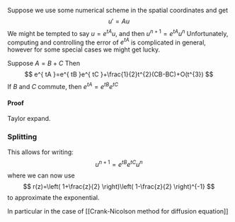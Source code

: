 Suppose we use some numerical scheme in the spatial coordinates and get
$$
u'=Au
$$
We might be tempted to say $u=e^{tA}u$, and then $u^{n+1}=e^{tA}u^{n}$
Unfortunately, computing and controlling the error of $e^{tA}$ is complicated in general, however for some special cases we might get lucky.

Suppose $A=B+C$
Then
$$
e^{ tA }=e^{ tB }e^{ tC }+\frac{1}{2}t^{2}(CB-BC)+O(t^{3})
$$
If $B$ and $C$ commute, then $e^{tA}=e^{tB}e^{ tC }$
#### Proof
Taylor expand.

### Splitting

This allows for writing:
$$
u^{n+1}=e^{tB}e^{tC}u^{n}
$$
where we can now use
$$
r(z)=\left( 1+\frac{z}{2} \right)\left( 1-\frac{z}{2} \right)^{-1}
$$
to approximate the exponential.

In particular in the case of [[Crank-Nicolson method for diffusion equation]]
